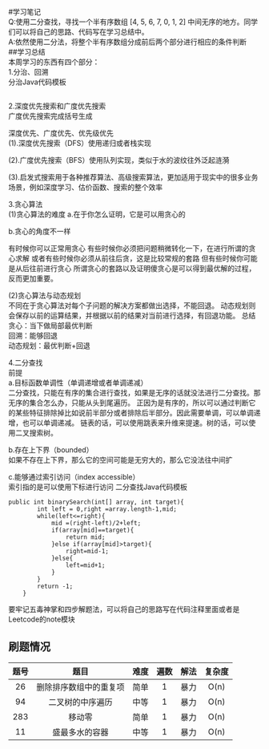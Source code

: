 #学习笔记  
Q:使用二分查找，寻找一个半有序数组 [4, 5, 6, 7, 0, 1, 2] 中间无序的地方。同学们可以将自己的思路、代码写在学习总结中。  
A:依然使用二分法，将整个半有序数组分成前后两个部分进行相应的条件判断  
##学习总结  
本周学习的东西有四个部分：  
1.分治、回溯  
分治Java代码模板  
```  

```

2.深度优先搜索和广度优先搜索  
广度优先搜索完成括号生成  

深度优先、广度优先、优先级优先  
(1).深度优先搜索（DFS）使用递归或者栈实现  

(2).广度优先搜索（BFS）使用队列实现，类似于水的波纹往外泛起涟漪  

(3).启发式搜索用于各种推荐算法、高级搜索算法，更加适用于现实中的很多业务场景，例如深度学习、估价函数、搜索的整个效率  

3.贪心算法  
(1)贪心算法的难度
a.在于你怎么证明，它是可以用贪心的  
 
b.贪心的角度不一样  

有时候你可以正常用贪心
有些时候你必须把问题稍微转化一下，在进行所谓的贪心求解
或者有些时候你必须从前往后贪，这是比较常规的套路
但有些时候你可能是从后往前进行贪心
所谓贪心的套路以及证明傻贪心是可以得到最优解的过程，反而更加重要。

(2)贪心算法与动态规划  
不同在于贪心算法对每个子问题的解决方案都做出选择，不能回退。
动态规划则会保存以前的运算结果，并根据以前的结果对当前进行选择，有回退功能。
总结  
贪心：当下做局部最优判断  
回溯：能够回退  
动态规划：最优判断+回退

4.二分查找  
前提  
a.目标函数单调性（单调递增或者单调递减）  
二分查找，只能在有序的集合进行查找，如果是无序的话就没法进行二分查找。那无序的集合怎么办，只能从头到尾遍历。
正因为是有序的，所以可以通过判断它的某些特征排除掉比如说前半部分或者排除后半部分。因此需要单调，可以单调递增，也可以单调递减。
链表的话，可以使用跳表来升维来提速。树的话，可以使用二叉搜索树。  

b.存在上下界（bounded）  
如果不存在上下界，那么它的空间可能是无穷大的，那么它没法往中间扩  

c.能够通过索引访问（index accessible）  
索引指的是可以使用下标进行访问
二分查找Java代码模板  
```  
public int binarySearch(int[] array, int target){
        int left = 0,right =array.length-1,mid;
        while(left<=right){
            mid =(right-left)/2+left;
            if(array[mid]==target){
                return mid;
            }else if(array[mid]>target){
                right=mid-1;
            }else{
                left=mid+1;
            }
        }
        return -1;
    } 
```  

要牢记五毒神掌和四步解题法，可以将自己的思路写在代码注释里面或者是Leetcode的note模块  

## 刷题情况  
| 题号 |           题目           | 难度  | 遍数 | 解法 | 复杂度 |
| :--: | :----------------------: | :---: | :--: | :--: | :----: |
| 26   | 删除排序数组中的重复项   | 简单  |  1   | 暴力 |   O(n) |
| 94   |    二叉树的中序遍历      | 中等  |  1   | 暴力 |   O(n) |
| 283  |          移动零          | 简单  |  1   | 暴力 |   O(n) |
| 11  |     盛最多水的容器        | 中等  |  1   | 暴力 |   O(n) |
 
